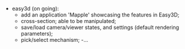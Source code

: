 * easy3d (on going):
	- add an application 'Mapple' showcasing the features in Easy3D;
	- cross-section; able to be manipulated;
	- save/load camera/viewer states, and settings (default rendering parameters);
	- pick/select mechanism;
	-...
